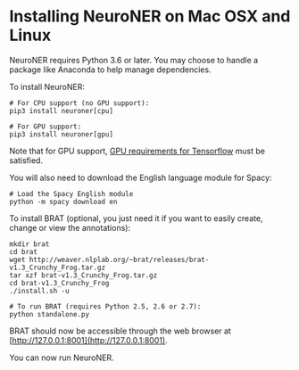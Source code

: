 # Installing NeuroNER on Mac OSX and Linux

NeuroNER requires Python 3.6 or later. You may choose to handle a package like Anaconda to help manage dependencies.

To install NeuroNER:

```
# For CPU support (no GPU support):
pip3 install neuroner[cpu]

# For GPU support:
pip3 install neuroner[gpu]
```

Note that for GPU support, [GPU requirements for Tensorflow](https://www.tensorflow.org/install/) must be satisfied.

You will also need to download the English language module for Spacy:

```
# Load the Spacy English module
python -m spacy download en
```

To install BRAT (optional, you just need it if you want to easily create, change or view the annotations):

```
mkdir brat
cd brat
wget http://weaver.nlplab.org/~brat/releases/brat-v1.3_Crunchy_Frog.tar.gz
tar xzf brat-v1.3_Crunchy_Frog.tar.gz
cd brat-v1.3_Crunchy_Frog
./install.sh -u

# To run BRAT (requires Python 2.5, 2.6 or 2.7):
python standalone.py
```

BRAT should now be accessible through the web browser at [http://127.0.0.1:8001](http://127.0.0.1:8001).

You can now run NeuroNER.
